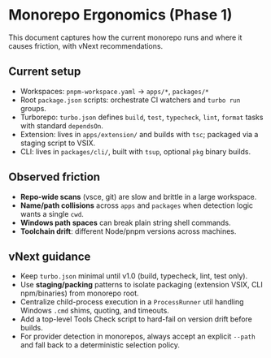 # Monorepo Ergonomics (Phase 1)

This document captures how the current monorepo runs and where it causes friction, with vNext recommendations.

## Current setup

- Workspaces: `pnpm-workspace.yaml` → `apps/*`, `packages/*`
- Root `package.json` scripts: orchestrate CI watchers and `turbo run` groups.
- Turborepo: `turbo.json` defines `build`, `test`, `typecheck`, `lint`, `format` tasks with standard `dependsOn`.
- Extension: lives in `apps/extension/` and builds with `tsc`; packaged via a staging script to VSIX.
- CLI: lives in `packages/cli/`, built with `tsup`, optional `pkg` binary builds.

## Observed friction

- **Repo-wide scans** (vsce, git) are slow and brittle in a large workspace.
- **Name/path collisions** across `apps` and `packages` when detection logic wants a single `cwd`.
- **Windows path spaces** can break plain string shell commands.
- **Toolchain drift**: different Node/pnpm versions across machines.

## vNext guidance

- Keep `turbo.json` minimal until v1.0 (build, typecheck, lint, test only).
- Use **staging/packing** patterns to isolate packaging (extension VSIX, CLI npm/binaries) from monorepo root.
- Centralize child-process execution in a `ProcessRunner` util handling Windows `.cmd` shims, quoting, and timeouts.
- Add a top-level Tools Check script to hard-fail on version drift before builds.
- For provider detection in monorepos, always accept an explicit `--path` and fall back to a deterministic selection policy.
